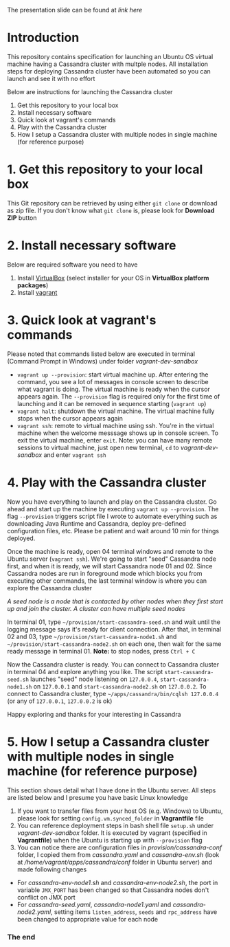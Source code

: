 The presentation slide can be found at *link here*

# Introduction

This repository contains specification for launching an Ubuntu OS virtual machine having a Cassandra cluster with multple nodes. All installation steps for deploying Cassandra cluster have been automated so you can launch and see it with no effort

Below are instructions for launching the Cassandra cluster

1. Get this repository to your local box
1. Install necessary software
1. Quick look at vagrant's commands
1. Play with the Cassandra cluster
1. How I setup a Cassandra cluster with multiple nodes in single machine (for reference purpose)

# 1. Get this repository to your local box

This Git repository can be retrieved by using either `git clone` or download as zip file. If you don't know what `git clone` is, please look for **Download ZIP** button

# 2. Install necessary software

Below are required software you need to have

1. Install [VirtualBox](https://www.virtualbox.org/wiki/Downloads) (select installer for your OS in **VirtualBox platform packages**)
1. Install [vagrant](https://www.vagrantup.com/downloads.html)

# 3. Quick look at vagrant's commands

Please noted that commands listed below are executed in terminal (Command Prompt in Windows) under folder *vagrant-dev-sandbox*

- `vagrant up --provision`: start virtual machine up. After entering the command, you see a lot of messages in console screen to describe what vagrant is doing. The virtual machine is ready when the cursor appears again. The `--provision` flag is required only for the first time of launching and it can be removed in sequence starting (`vagrant up`)
- `vagrant halt`: shutdown the virtual machine. The virtual machine fully stops when the cursor appears again
- `vagrant ssh`: remote to virtual machine using ssh. You're in the virtual machine when the welcome messsage shows up in console screen. To exit the virtual machine, enter `exit`. Note: you can have many remote sessions to virtual machine, just open new terminal, `cd` to *vagrant-dev-sandbox* and enter `vagrant ssh`

# 4. Play with the Cassandra cluster

Now you have everything to launch and play on the Cassandra cluster. Go ahead and start up the machine by executing `vagrant up --provision`. The flag `--provision` triggers script file I wrote to automate everything such as downloading Java Runtime and Cassandra, deploy pre-defined configuration files, etc. Please be patient and wait around 10 min for things deployed.

Once the machine is ready, open 04 terminal windows and remote to the Ubuntu server (`vagrant ssh`). We're going to start "seed" Cassandra node first, and when it is ready, we will start Cassandra node 01 and 02. Since Cassandra nodes are run in foreground mode which blocks you from executing other commands, the last terminal window is where you can explore the Cassandra cluster

*A seed node is a node that is contacted by other nodes when they first start up and join the cluster. A cluster can have multiple seed nodes*

In terminal 01, type `~/provision/start-cassandra-seed.sh` and wait until the logging message says it's ready for client connection. After that, in terminal 02 and 03, type `~/provision/start-cassandra-node1.sh` and `~/provision/start-cassandra-node2.sh` on each one, then wait for the same ready message in terminal 01. **Note:** to stop nodes, press `Ctrl + C`

Now the Cassandra cluster is ready. You can connect to Cassandra cluster in terminal 04 and explore anything you like. The script `start-cassandra-seed.sh` launches "seed" node listening on `127.0.0.4`, `start-cassandra-node1.sh` on `127.0.0.1` and `start-cassandra-node2.sh` on `127.0.0.2`. To connect to Cassandra cluster, type `~/apps/cassandra/bin/cqlsh 127.0.0.4` (or any of `127.0.0.1`, `127.0.0.2` is ok)

Happy exploring and thanks for your interesting in Cassandra

# 5. How I setup a Cassandra cluster with multiple nodes in single machine (for reference purpose)

This section shows detail what I have done in the Ubuntu server. All steps are listed below and I presume you have basic Linux knowledge

1. If you want to transfer files from your host OS (e.g. Windows) to Ubuntu, please look for setting `config.vm.synced_folder` in **Vagrantfile** file
1. You can reference deployment steps in bash shell file `setup.sh` under *vagrant-dev-sandbox* folder. It is executed by vagrant (specified in **Vagrantfile**) when the Ubuntu is starting up with `--provision` flag
1. You can notice there are configuration files in *provision/cassandra-conf* folder, I copied them from *cassandra.yaml* and *cassandra-env.sh* (look at */home/vagrant/apps/cassandra/conf* folder in Ubuntu server) and made following changes
  - For *cassandra-env-node1.sh* and *cassandra-env-node2.sh*, the port in variable `JMX_PORT` has been changed so that Cassandra nodes don't conflict on JMX port
  - For *cassandra-seed.yaml*, *cassandra-node1.yaml* and *cassandra-node2.yaml*, setting items `listen_address`, `seeds` and `rpc_address` have been changed to appropriate value for each node

### The end
